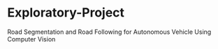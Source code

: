 # Exploratory-Project
Road Segmentation and Road Following for Autonomous Vehicle Using Computer Vision

